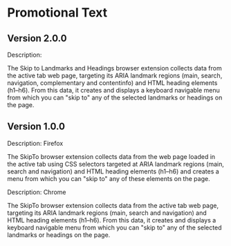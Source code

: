 # Promotional Text

## Version 2.0.0

Description:

The Skip to Landmarks and Headings browser extension collects data from the active tab web page, targeting its ARIA landmark regions (main, search, navigation, complementary and contentinfo) and HTML heading elements (h1–h6). From this data, it creates and displays a keyboard navigable menu from which you can "skip to" any of the selected landmarks or headings on the page.

## Version 1.0.0

Description: Firefox

The SkipTo browser extension collects data from the web page loaded in
the active tab using CSS selectors targeted at ARIA landmark regions
(main, search and navigation) and HTML heading elements (h1–h6) and
creates a menu from which you can "skip to" any of these elements on
the page.

Description: Chrome

The SkipTo browser extension collects data from the active tab web page,
targeting its ARIA landmark regions (main, search and navigation) and
HTML heading elements (h1–h6). From this data, it creates and displays a
keyboard navigable menu from which you can "skip to" any of the selected
landmarks or headings on the page.
